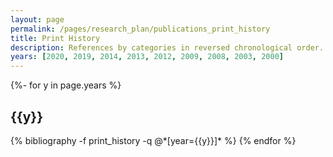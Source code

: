 ```yaml
---
layout: page
permalink: /pages/research_plan/publications_print_history
title: Print History
description: References by categories in reversed chronological order. generated by jekyll-scholar.
years: [2020, 2019, 2014, 2013, 2012, 2009, 2008, 2003, 2000]
---
```

<!-- _pages/publications.md -->
<div class="publications">

{%- for y in page.years %}
  <h2 class="year">{{y}}</h2>
  {% bibliography -f print_history -q @*[year={{y}}]* %}
{% endfor %}

</div>
